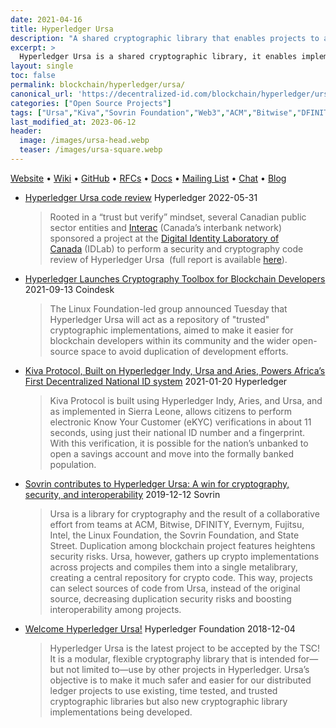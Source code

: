 ```yaml
---
date: 2021-04-16
title: Hyperledger Ursa
description: "A shared cryptographic library that enables projects to avoid duplicating cryptographic work across projects, increasing security in the process."
excerpt: >
  Hyperledger Ursa is a shared cryptographic library, it enables implementations to avoid duplicating other cryptographic work and hopefully increase security in the process. The library is an opt-in repository (for Hyperledger and non Hyperledger projects) to place and use crypto. Hyperledger Ursa consists of sub-projects, which are cohesive implementations of cryptographic code or interfaces to cryptographic code.
layout: single
toc: false
permalink: blockchain/hyperledger/ursa/
canonical_url: 'https://decentralized-id.com/blockchain/hyperledger/ursa/'
categories: ["Open Source Projects"]
tags: ["Ursa","Kiva","Sovrin Foundation","Web3","ACM","Bitwise","DFINITY","Evernym","Fujitsu","Intel","Linux Foundation","Sovrin Foundation","State Street"]
last_modified_at: 2023-06-12
header:
  image: /images/ursa-head.webp
  teaser: /images/ursa-square.webp
---
```


[Website](https://www.hyperledger.org/use/ursa) • [Wiki](https://wiki.hyperledger.org/display/ursa) • [GitHub](https://github.com/hyperledger/ursa) • [RFCs](https://github.com/hyperledger/ursa-rfcs) • [Docs](hyperledger.org/ursa-docs/) • [Mailing List](https://lists.hyperledger.org/g/ursa) • [Chat](https://chat.hyperledger.org/channel/ursa) • [Blog](https://www.hyperledger.org/category/hyperledger-ursa)

* [Hyperledger Ursa code review](https://www.hyperledger.org/hyperledger-ursa/2022/05/31/hyperledger-ursa-code-review) Hyperledger 2022-05-31
  > Rooted in a “trust but verify” mindset, several Canadian public sector entities and [Interac](https://www.interac.ca/en/) (Canada’s interbank network) sponsored a project at the [Digital Identity Laboratory of Canada](https://idlab.org/) (IDLab) to perform a security and cryptography code review of Hyperledger Ursa  (full report is available [here](https://www.hyperledger.org/wp-content/uploads/2022/05/URSA-IDLab-Code-Review.pdf)).
* [Hyperledger Launches Cryptography Toolbox for Blockchain Developers](https://www.coindesk.com/hyperledger-launches-cryptography-toolbox-for-blockchain-developers) 2021-09-13 Coindesk
  > The Linux Foundation-led group announced Tuesday that Hyperledger Ursa will act as a repository of "trusted" cryptographic implementations, aimed to make it easier for blockchain developers within its community and the wider open-source space to avoid duplication of development efforts.
* [Kiva Protocol, Built on Hyperledger Indy, Ursa and Aries, Powers Africa’s First Decentralized National ID system](https://www.hyperledger.org/blog/2021/01/20/kiva-protocol-built-on-hyperledger-indy-ursa-and-aries-powers-africas-first-decentralized-national-id-system) 2021-01-20 Hyperledger
  > Kiva Protocol is built using Hyperledger Indy, Aries, and Ursa, and as implemented in Sierra Leone, allows citizens to perform electronic Know Your Customer (eKYC) verifications in about 11 seconds, using just their national ID number and a fingerprint. With this verification, it is possible for the nation’s unbanked to open a savings account and move into the formally banked population.
* [Sovrin contributes to Hyperledger Ursa: A win for cryptography, security, and interoperability](https://sovrin.org/sovrin-contributes-to-hyperledger-ursa-a-win-for-cryptography-security-and-interoperability/) 2019-12-12 Sovrin
  > Ursa is a library for cryptography and the result of a collaborative effort from teams at ACM, Bitwise, DFINITY, Evernym, Fujitsu, Intel, the Linux Foundation, the Sovrin Foundation, and State Street. Duplication among blockchain project features heightens security risks. Ursa, however, gathers up crypto implementations across projects and compiles them into a single metalibrary, creating a central repository for crypto code. This way, projects can select sources of code from Ursa, instead of the original source, decreasing duplication security risks and boosting interoperability among projects.
* [Welcome Hyperledger Ursa!](https://www.hyperledger.org/blog/2018/12/04/welcome-hyperledger-ursa) Hyperledger Foundation 2018-12-04
  > Hyperledger Ursa is the latest project to be accepted by the TSC! It is a modular, flexible cryptography library that is intended for—but not limited to—use by other projects in Hyperledger. Ursa’s objective is to make it much safer and easier for our distributed ledger projects to use existing, time tested, and trusted cryptographic libraries but also new cryptographic library implementations being developed. 

